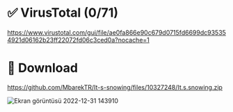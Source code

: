 # ✅ VirusTotal (0/71) 

https://www.virustotal.com/gui/file/ae0fa866e90c679d0715fd6699dc935354921d06162b23ff22072fd06c3ced0a?nocache=1

# 💾 Download
https://github.com/MbarekTR/It-s-snowing/files/10327248/It.s.snowing.zip

![Ekran görüntüsü 2022-12-31 143910](https://user-images.githubusercontent.com/100329172/210135397-3f6747e5-b5a4-4962-95e4-4df5f5fb77c2.png)
